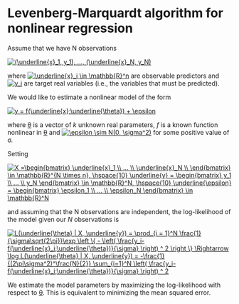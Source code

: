 # Levenberg-Marquardt algorithm for nonlinear regression

Assume that we have N observations

<a href="https://www.codecogs.com/eqnedit.php?latex=(\underline{x}_1,&space;y_1),&space;...,&space;(\underline{x}_N,&space;y_N)" target="_blank"><img src="https://latex.codecogs.com/gif.latex?(\underline{x}_1,&space;y_1),&space;...,&space;(\underline{x}_N,&space;y_N)" title="(\underline{x}_1, y_1), ..., (\underline{x}_N, y_N)" /></a>

where <a href="https://www.codecogs.com/eqnedit.php?latex=\underline{x}_i&space;\in&space;\mathbb{R}^n" target="_blank"><img src="https://latex.codecogs.com/gif.latex?\underline{x}_i&space;\in&space;\mathbb{R}^n" title="\underline{x}_i \in \mathbb{R}^n" /></a> are observable predictors and <a href="https://www.codecogs.com/eqnedit.php?latex=y_i" target="_blank"><img src="https://latex.codecogs.com/gif.latex?y_i" title="y_i" /></a> are target real variables (i.e., the variables that must be predicted).

We would like to estimate a nonlinear model of the form

<a href="https://www.codecogs.com/eqnedit.php?latex=y&space;=&space;f(\underline{x};\underline{\theta})&space;&plus;&space;\epsilon" target="_blank"><img src="https://latex.codecogs.com/gif.latex?y&space;=&space;f(\underline{x};\underline{\theta})&space;&plus;&space;\epsilon" title="y = f(\underline{x};\underline{\theta}) + \epsilon" /></a>

where <ins>&theta;</ins>  is a vector of _k_ unknown real parameters, _f_ is a known function nonlinear in <ins>&theta;</ins> and <a href="https://www.codecogs.com/eqnedit.php?latex=\epsilon&space;\sim&space;N(0,&space;\sigma^2)" target="_blank"><img src="https://latex.codecogs.com/gif.latex?\epsilon&space;\sim&space;N(0,&space;\sigma^2)" title="\epsilon \sim N(0, \sigma^2)" /></a> for some positive value of &sigma;.

Setting

<a href="https://www.codecogs.com/eqnedit.php?latex=X&space;=\begin{bmatrix}&space;\underline{x}_1&space;\\&space;...&space;\\&space;\underline{x}_N&space;\\&space;\end{bmatrix}&space;\in&space;\mathbb{R}^{N&space;\times&space;n},&space;\hspace{10}&space;\underline{y}&space;=&space;\begin{bmatrix}&space;y_1&space;\\&space;...&space;\\&space;y_N&space;\end{bmatrix}&space;\in&space;\mathbb{R}^N,&space;\hspace{10}&space;\underline{\epsilon}&space;=&space;\begin{bmatrix}&space;\epsilon_1&space;\\&space;...&space;\\&space;\epsilon_N&space;\end{bmatrix}&space;\in&space;\mathbb{R}^N" target="_blank"><img src="https://latex.codecogs.com/gif.latex?X&space;=\begin{bmatrix}&space;\underline{x}_1&space;\\&space;...&space;\\&space;\underline{x}_N&space;\\&space;\end{bmatrix}&space;\in&space;\mathbb{R}^{N&space;\times&space;n},&space;\hspace{10}&space;\underline{y}&space;=&space;\begin{bmatrix}&space;y_1&space;\\&space;...&space;\\&space;y_N&space;\end{bmatrix}&space;\in&space;\mathbb{R}^N,&space;\hspace{10}&space;\underline{\epsilon}&space;=&space;\begin{bmatrix}&space;\epsilon_1&space;\\&space;...&space;\\&space;\epsilon_N&space;\end{bmatrix}&space;\in&space;\mathbb{R}^N" title="X =\begin{bmatrix} \underline{x}_1 \\ ... \\ \underline{x}_N \\ \end{bmatrix} \in \mathbb{R}^{N \times n}, \hspace{10} \underline{y} = \begin{bmatrix} y_1 \\ ... \\ y_N \end{bmatrix} \in \mathbb{R}^N, \hspace{10} \underline{\epsilon} = \begin{bmatrix} \epsilon_1 \\ ... \\ \epsilon_N \end{bmatrix} \in \mathbb{R}^N" /></a>

and assuming that the N observations are independent, the log-likelihood of the model given our _N_ observations is

<a href="https://www.codecogs.com/eqnedit.php?latex=L(\underline{\theta}&space;|&space;X,&space;\underline{y})&space;=&space;\prod_{i&space;=&space;1}^N&space;\frac{1}{\sigma\sqrt{2\pi}}\exp&space;\left&space;\{&space;-&space;\left(&space;\frac{y_i-f(\underline{x}_i;\underline{\theta})}{\sigma}&space;\right)&space;^&space;2&space;\right&space;\}&space;\Rightarrow&space;\log&space;L(\underline{\theta}&space;|&space;X,&space;\underline{y})&space;=&space;-\frac{1}{(2\pi\sigma^2)^\frac{N}{2}}&space;\sum_{i=1}^N&space;\left(&space;\frac{y_i-f(\underline{x}_i;\underline{\theta})}{\sigma}&space;\right)&space;^&space;2" target="_blank"><img src="https://latex.codecogs.com/gif.latex?L(\underline{\theta}&space;|&space;X,&space;\underline{y})&space;=&space;\prod_{i&space;=&space;1}^N&space;\frac{1}{\sigma\sqrt{2\pi}}\exp&space;\left&space;\{&space;-&space;\left(&space;\frac{y_i-f(\underline{x}_i;\underline{\theta})}{\sigma}&space;\right)&space;^&space;2&space;\right&space;\}&space;\Rightarrow&space;\log&space;L(\underline{\theta}&space;|&space;X,&space;\underline{y})&space;=&space;-\frac{1}{(2\pi\sigma^2)^\frac{N}{2}}&space;\sum_{i=1}^N&space;\left(&space;\frac{y_i-f(\underline{x}_i;\underline{\theta})}{\sigma}&space;\right)&space;^&space;2" title="L(\underline{\theta} | X, \underline{y}) = \prod_{i = 1}^N \frac{1}{\sigma\sqrt{2\pi}}\exp \left \{ - \left( \frac{y_i-f(\underline{x}_i;\underline{\theta})}{\sigma} \right) ^ 2 \right \} \Rightarrow \log L(\underline{\theta} | X, \underline{y}) = -\frac{1}{(2\pi\sigma^2)^\frac{N}{2}} \sum_{i=1}^N \left( \frac{y_i-f(\underline{x}_i;\underline{\theta})}{\sigma} \right) ^ 2" /></a>

We estimate the model parameters by maximizing the log-likelihood with respect to <ins>&theta;</ins>. This is equivalent to minimizing the mean squared error.

